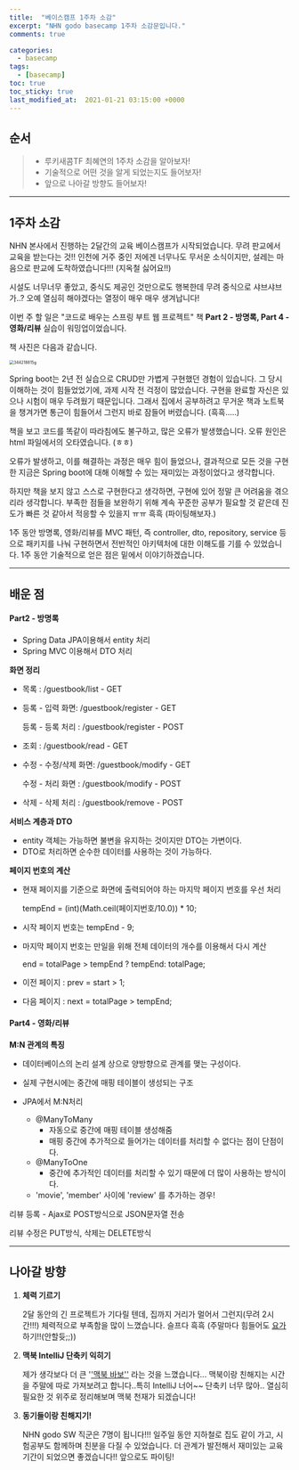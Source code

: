 ```yaml
---
title:  "베이스캠프 1주차 소감"
excerpt: "NHN godo basecamp 1주차 소감문입니다."
comments: true

categories:
  - basecamp
tags: 
  - [basecamp]
toc: true
toc_sticky: true
last_modified_at:  2021-01-21 03:15:00 +0000
---
```


## 순서

> - 루키새콤TF 최혜연의 1주차 소감을 알아보자!
> - 기술적으로 어떤 것을 알게 되었는지도 들어보자!
> - 앞으로 나아갈 방향도 들어보자!

---

## 1주차 소감

NHN 본사에서 진행하는 2달간의 교육 베이스캠프가 시작되었습니다. 무려 판교에서 교육을 받는다는 것!! 인천에 거주 중인 저에겐 너무나도 무서운 소식이지만, 설레는 마음으로 판교에 도착하였습니다!!! (지옥철 싫어요!!)

 시설도 너무너무 좋았고, 중식도 제공인 것만으로도 행복한데 무려 중식으로 샤브샤브가..? 오예 열심히 해야겠다는 열정이 매우 매우 생겨납니다! 

이번 주 할 일은 "코드로 배우는 스프링 부트 웹 프로젝트" 책 **Part 2 - 방명록, Part 4 - 영화/리뷰** 실습이 워밍업이었습니다.

책 사진은 다음과 같습니다.

<img src="https://user-images.githubusercontent.com/32683894/105351477-fcd57d00-5c2f-11eb-8ea6-7c778c779c9f.jpg" alt="344218815g" style="zoom:50%;" />



Spring boot는 2년 전 실습으로 CRUD만 가볍게 구현했던 경험이 있습니다. 그 당시 이해하는 것이 힘들었었기에, 과제 시작 전 걱정이 많았습니다. 구현을 완료할 자신은 있으나 시험이 매우 두려웠기 때문입니다. 그래서 집에서 공부하려고 무거운 책과 노트북을 챙겨가면 통근이 힘들어서 그런지 바로 잠들어 버렸습니다. (흑흑.....)

책을 보고 코드를 똑같이 따라침에도 불구하고, 많은 오류가 발생했습니다. 오류 원인은 html 파일에서의 오타였습니다. (ㅎㅎ)

오류가 발생하고, 이를 해결하는 과정은 매우 힘이 들었으나, 결과적으로 모든 것을 구현한 지금은 Spring boot에 대해 이해할 수 있는 재미있는 과정이었다고 생각합니다.

하지만 책을 보지 않고 스스로 구현한다고 생각하면, 구현에 있어 정말 큰 어려움을 겪으리라 생각합니다. 부족한 점들을 보완하기 위해 계속 꾸준한 공부가 필요할 것 같은데 진도가 빠른 것 같아서 적응할 수 있을지 ㅠㅠ 흑흑 (파이팅해보자.)

1주 동안 방명록, 영화/리뷰를 MVC 패턴, 즉 controller, dto, repository, service 등으로 패키지를 나눠 구현하면서 전반적인 아키텍처에 대한 이해도를 기를 수 있었습니다. 1주 동안 기술적으로 얻은 점은 밑에서 이야기하겠습니다.

 

---

## 배운 점

#### Part2 - 방명록

- Spring Data JPA이용해서 entity 처리 
- Spring MVC 이용해서 DTO 처리

**화면  정리**

- 목록 : /guestbook/list - GET 

- 등록 - 입력 화면: /guestbook/register - GET

  등록 - 등록 처리 : /guestbook/register - POST

- 조회 : /guestbook/read - GET

- 수정 - 수정/삭제 화면: /guestbook/modify - GET

  수정 - 처리 화면 :  /guestbook/modify - POST

- 삭제 - 삭제 처리 : /guestbook/remove - POST 

**서비스 계층과 DTO**

- entity 객체는 가능하면 불변을 유지하는 것이지만 DTO는 가변이다.
- DTO로 처리하면 순수한 데이터를 사용하는 것이 가능하다.

**페이지 번호의 계산**

- 현재 페이지를 기준으로 화면에 출력되어야 하는 마지막 페이지 번호를 우선 처리

  tempEnd = (int)(Math.ceil(페이지번호/10.0)) * 10;

- 시작 페이지 번호는 tempEnd - 9;

- 마지막 페이지 번호는 만일을 위해 전체 데이터의 개수를 이용해서 다시 계산

  end = totalPage > tempEnd ? tempEnd: totalPage;

- 이전 페이지 : prev = start > 1;

- 다음 페이지 : next = totalPage > tempEnd;



#### Part4 - 영화/리뷰

**M:N 관계의 특징**

- 데이터베이스의 논리 설계 상으로 양방향으로 관계를 맺는 구성이다. 

- 실제 구현시에는 중간에 매핑 테이블이 생성되는 구조

- JPA에서 M:N처리

  - @ManyToMany
    - 자동으로 중간에 매핑 테이블 생성해줌
    - 매핑 중간에 추가적으로 들어가는 데이터를 처리할 수 없다는 점이 단점이다.
  - @ManyToOne
    - 중간에 추가적인 데이터를 처리할 수 있기 때문에 더 많이 사용하는 방식이다.
  - 'movie', 'member' 사이에 'review' 를 추가하는 경우!
  

리뷰 등록 - Ajax로 POST방식으로 JSON문자열 전송

리뷰 수정은 PUT방식, 삭제는 DELETE방식





---

## 나아갈 방향

1. **체력 기르기**

   2달 동안의 긴 프로젝트가 기다릴 텐데, 집까지 거리가 멀어서 그런지(무려 2시간!!!) 체력적으로 부족함을 많이 느꼈습니다. 슬프다 흑흑 (주말마다 힘들어도 <u>요가</u>하기!!(안할듓;;))

2. **맥북 IntelliJ 단축키 익히기**

   제가 생각보다 더 큰 '<u>'맥북 바보''</u> 라는 것을 느꼈습니다... 맥북이랑 친해지는 시간을 주말에 따로 가져보려고 합니다..특히 IntelliJ 너어~~ 단축키 너무 많아.. 열심히 필요한 것 위주로 정리해보며 맥북 천재가 되겠습니다!

3. **동기들이랑 친해지기!**

   NHN godo SW 직군은 7명이 됩니다!!! 일주일 동안 지하철로 집도 같이 가고, 시험공부도 함께하며 친분을 다질 수 있었습니다. 더 관계가 발전해서 재미있는 교육 기간이 되었으면 좋겠습니다!! 앞으로도 파이팅!















